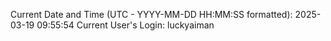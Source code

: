 Current Date and Time (UTC - YYYY-MM-DD HH:MM:SS formatted): 2025-03-19 09:55:54
Current User's Login: luckyaiman
